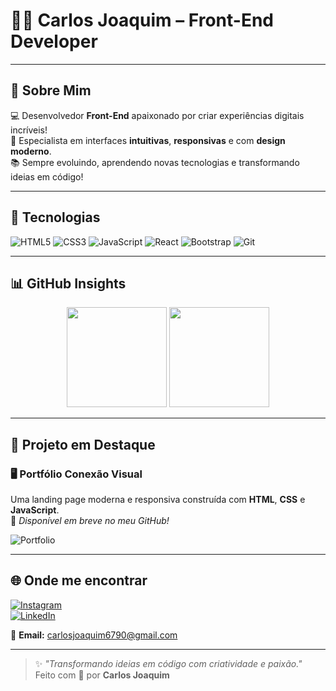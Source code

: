 # 👨‍💻 Carlos Joaquim – Front-End Developer

---

## 👋 Sobre Mim

💻 Desenvolvedor **Front-End** apaixonado por criar experiências digitais incríveis!  
🎯 Especialista em interfaces **intuitivas**, **responsivas** e com **design moderno**.  
📚 Sempre evoluindo, aprendendo novas tecnologias e transformando ideias em código!

---

## 🚀 Tecnologias

![HTML5](https://img.shields.io/badge/HTML5-E34F26?style=for-the-badge&logo=html5&logoColor=white)
![CSS3](https://img.shields.io/badge/CSS3-1572B6?style=for-the-badge&logo=css3&logoColor=white)
![JavaScript](https://img.shields.io/badge/JavaScript-F7DF1E?style=for-the-badge&logo=javascript&logoColor=black)
![React](https://img.shields.io/badge/React-61DAFB?style=for-the-badge&logo=react&logoColor=black)
![Bootstrap](https://img.shields.io/badge/Bootstrap-7952B3?style=for-the-badge&logo=bootstrap&logoColor=white)
![Git](https://img.shields.io/badge/Git-F05032?style=for-the-badge&logo=git&logoColor=white)

---

## 📊 GitHub Insights

<div align="center">
  <img src="https://github-readme-stats.vercel.app/api?username=CarlosJoaquim&show_icons=true&theme=radical&count_private=true" height="160"/>
  <img src="https://github-readme-stats.vercel.app/api/top-langs/?username=CarlosJoaquim&layout=compact&theme=radical" height="160"/>
</div>

---

## 💼 Projeto em Destaque

### 🖥️ Portfólio **Conexão Visual**
Uma landing page moderna e responsiva construída com **HTML**, **CSS** e **JavaScript**.  
🔗 *Disponível em breve no meu GitHub!*

![Portfolio](https://github.com/sushantgb/sushantgb/raw/main/portfolio.png)

---

## 🌐 Onde me encontrar

[![Instagram](https://img.shields.io/badge/@carlinhos.joaquim-E4405F?style=for-the-badge&logo=instagram&logoColor=white)](https://www.instagram.com/carlinhos.joaquim)  
[![LinkedIn](https://img.shields.io/badge/LinkedIn-0077B5?style=for-the-badge&logo=linkedin&logoColor=white)](https://ao.linkedin.com/in/carlos-joaquim-104284328)

📧 **Email:** [carlosjoaquim6790@gmail.com](mailto:carlosjoaquim6790@gmail.com)

---

> ✨ *"Transformando ideias em código com criatividade e paixão."*  
> Feito com 💙 por **Carlos Joaquim**
